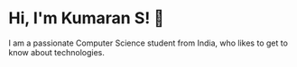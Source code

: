 # Hi, I'm Kumaran S! 👋

I am a passionate Computer Science student from India, who likes to get to know about technologies.
